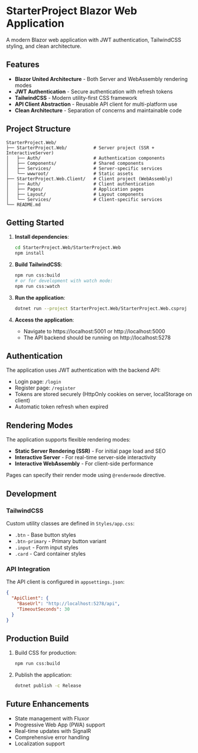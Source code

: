 # StarterProject Blazor Web Application

A modern Blazor web application with JWT authentication, TailwindCSS styling, and clean architecture.

## Features

- **Blazor United Architecture** - Both Server and WebAssembly rendering modes
- **JWT Authentication** - Secure authentication with refresh tokens
- **TailwindCSS** - Modern utility-first CSS framework
- **API Client Abstraction** - Reusable API client for multi-platform use
- **Clean Architecture** - Separation of concerns and maintainable code

## Project Structure

```
StarterProject.Web/
├── StarterProject.Web/          # Server project (SSR + InteractiveServer)
│   ├── Auth/                    # Authentication components
│   ├── Components/              # Shared components
│   ├── Services/                # Server-specific services
│   └── wwwroot/                 # Static assets
├── StarterProject.Web.Client/   # Client project (WebAssembly)
│   ├── Auth/                    # Client authentication
│   ├── Pages/                   # Application pages
│   ├── Layout/                  # Layout components
│   └── Services/                # Client-specific services
└── README.md
```

## Getting Started

1. **Install dependencies**:
   ```bash
   cd StarterProject.Web/StarterProject.Web
   npm install
   ```

2. **Build TailwindCSS**:
   ```bash
   npm run css:build
   # or for development with watch mode:
   npm run css:watch
   ```

3. **Run the application**:
   ```bash
   dotnet run --project StarterProject.Web/StarterProject.Web.csproj
   ```

4. **Access the application**:
   - Navigate to https://localhost:5001 or http://localhost:5000
   - The API backend should be running on http://localhost:5278

## Authentication

The application uses JWT authentication with the backend API:

- Login page: `/login`
- Register page: `/register`
- Tokens are stored securely (HttpOnly cookies on server, localStorage on client)
- Automatic token refresh when expired

## Rendering Modes

The application supports flexible rendering modes:

- **Static Server Rendering (SSR)** - For initial page load and SEO
- **Interactive Server** - For real-time server-side interactivity
- **Interactive WebAssembly** - For client-side performance

Pages can specify their render mode using `@rendermode` directive.

## Development

### TailwindCSS

Custom utility classes are defined in `Styles/app.css`:
- `.btn` - Base button styles
- `.btn-primary` - Primary button variant
- `.input` - Form input styles
- `.card` - Card container styles

### API Integration

The API client is configured in `appsettings.json`:
```json
{
  "ApiClient": {
    "BaseUrl": "http://localhost:5278/api",
    "TimeoutSeconds": 30
  }
}
```

## Production Build

1. Build CSS for production:
   ```bash
   npm run css:build
   ```

2. Publish the application:
   ```bash
   dotnet publish -c Release
   ```

## Future Enhancements

- State management with Fluxor
- Progressive Web App (PWA) support
- Real-time updates with SignalR
- Comprehensive error handling
- Localization support